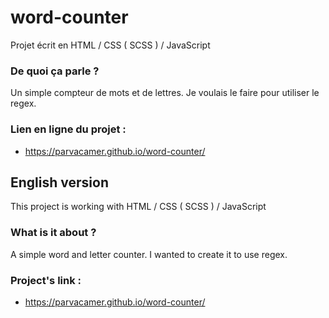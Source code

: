 # word-counter

Projet écrit en HTML / CSS ( SCSS ) / JavaScript

### De quoi ça parle ?
Un simple compteur de mots et de lettres. Je voulais le faire pour utiliser le regex.

### Lien en ligne du projet :
- https://parvacamer.github.io/word-counter/

## English version

This project is working with HTML / CSS ( SCSS ) / JavaScript

### What is it about ? 
A simple word and letter counter. I wanted to create it to use regex.

### Project's link : 
- https://parvacamer.github.io/word-counter/
